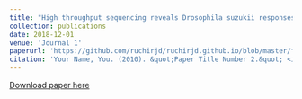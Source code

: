 ```yaml
---
title: "High throughput sequencing reveals Drosophila suzukii responses to insecticides"
collection: publications
date: 2018-12-01
venue: 'Journal 1'
paperurl: 'https://github.com/ruchirjd/ruchirjd.github.io/blob/master/files/Mishra_et_al-2018-Insect_Science.pdf'
citation: 'Your Name, You. (2010). &quot;Paper Title Number 2.&quot; <i>Journal 1</i>. 1(2).'
---
```



[Download paper here](https://github.com/ruchirjd/ruchirjd.github.io/blob/master/files/Mishra_et_al-2018-Insect_Science.pdf)

